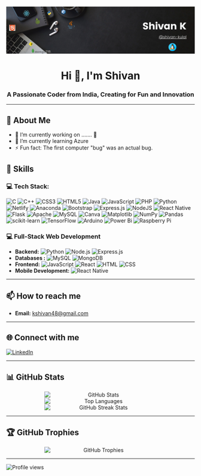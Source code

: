 <!--
**shivan-kulal-git/shivan-kulal-git** is a ✨ _special_ ✨ repository because its `README.md` (this file) appears on your GitHub profile.

Here are some ideas to get you started:

- 🔭 I’m currently working on ...
- 🌱 I’m currently learning ...
- 👯 I’m looking to collaborate on ...
- 🤔 I’m looking for help with ...
- 💬 Ask me about ...
- 📫 How to reach me: ...
- 😄 Pronouns: ...
- ⚡ Fun fact: ...
-->




[![MasterHead](./Shivan_Banner.png)](http://www.linkedin.com/in/shivan-kulal)

<h1 align="center">Hi 👋, I'm Shivan</h1>
<h3 align="center">A Passionate Coder from India, Creating for Fun and Innovation</h3>

---

## 💫 About Me
- 🔭 I’m currently working on ....... 🤔
- 🌱 I’m currently learning Azure
- ⚡ Fun fact: The first computer "bug" was an actual bug.



## 🔧 Skills
### 💻 Tech Stack:
![C](https://img.shields.io/badge/c-%2300599C.svg?style=for-the-badge&logo=c&logoColor=white) ![C++](https://img.shields.io/badge/c++-%2300599C.svg?style=for-the-badge&logo=c%2B%2B&logoColor=white) ![CSS3](https://img.shields.io/badge/css3-%231572B6.svg?style=for-the-badge&logo=css3&logoColor=white) ![HTML5](https://img.shields.io/badge/html5-%23E34F26.svg?style=for-the-badge&logo=html5&logoColor=white) ![Java](https://img.shields.io/badge/java-%23ED8B00.svg?style=for-the-badge&logo=openjdk&logoColor=white) ![JavaScript](https://img.shields.io/badge/javascript-%23323330.svg?style=for-the-badge&logo=javascript&logoColor=%23F7DF1E) ![PHP](https://img.shields.io/badge/php-%23777BB4.svg?style=for-the-badge&logo=php&logoColor=white) ![Python](https://img.shields.io/badge/python-3670A0?style=for-the-badge&logo=python&logoColor=ffdd54) ![Netlify](https://img.shields.io/badge/netlify-%23000000.svg?style=for-the-badge&logo=netlify&logoColor=#00C7B7) ![Anaconda](https://img.shields.io/badge/Anaconda-%2344A833.svg?style=for-the-badge&logo=anaconda&logoColor=white) ![Bootstrap](https://img.shields.io/badge/bootstrap-%238511FA.svg?style=for-the-badge&logo=bootstrap&logoColor=white) ![Express.js](https://img.shields.io/badge/express.js-%23404d59.svg?style=for-the-badge&logo=express&logoColor=%2361DAFB)  ![NodeJS](https://img.shields.io/badge/node.js-6DA55F?style=for-the-badge&logo=node.js&logoColor=white) ![React Native](https://img.shields.io/badge/react_native-%2320232a.svg?style=for-the-badge&logo=react&logoColor=%2361DAFB)![Flask](https://img.shields.io/badge/flask-%23000.svg?style=for-the-badge&logo=flask&logoColor=white) ![Apache](https://img.shields.io/badge/apache-%23D42029.svg?style=for-the-badge&logo=apache&logoColor=white) ![MySQL](https://img.shields.io/badge/mysql-4479A1.svg?style=for-the-badge&logo=mysql&logoColor=white) ![Canva](https://img.shields.io/badge/Canva-%2300C4CC.svg?style=for-the-badge&logo=Canva&logoColor=white) ![Matplotlib](https://img.shields.io/badge/Matplotlib-%23ffffff.svg?style=for-the-badge&logo=Matplotlib&logoColor=black) ![NumPy](https://img.shields.io/badge/numpy-%23013243.svg?style=for-the-badge&logo=numpy&logoColor=white) ![Pandas](https://img.shields.io/badge/pandas-%23150458.svg?style=for-the-badge&logo=pandas&logoColor=white) ![scikit-learn](https://img.shields.io/badge/scikit--learn-%23F7931E.svg?style=for-the-badge&logo=scikit-learn&logoColor=white) ![TensorFlow](https://img.shields.io/badge/TensorFlow-%23FF6F00.svg?style=for-the-badge&logo=TensorFlow&logoColor=white) ![Arduino](https://img.shields.io/badge/-Arduino-00979D?style=for-the-badge&logo=Arduino&logoColor=white) ![Power Bi](https://img.shields.io/badge/power_bi-F2C811?style=for-the-badge&logo=powerbi&logoColor=black) ![Raspberry Pi](https://img.shields.io/badge/-RaspberryPi-C51A4A?style=for-the-badge&logo=Raspberry-Pi)

### 💻 Full-Stack Web Development
- **Backend:** ![Python](https://img.shields.io/badge/-Python-000?style=flat-square&logo=python&logoColor=white) ![Node.js](https://img.shields.io/badge/-Node.js-000?style=flat-square&logo=node.js&logoColor=white) ![Express.js](https://img.shields.io/badge/-Express.js-000?style=flat-square&logo=express&logoColor=white)  
- **Databases :** ![MySQL](https://img.shields.io/badge/-MySQL-000?style=flat-square&logo=mysql&logoColor=white) ![MongoDB](https://img.shields.io/badge/-MongoDB-000?style=flat-square&logo=mongodb&logoColor=white)
- **Frontend:** ![JavaScript](https://img.shields.io/badge/-JavaScript-000?style=flat-square&logo=javascript&logoColor=white) ![React](https://img.shields.io/badge/-React-000?style=flat-square&logo=react&logoColor=white)  ![HTML](https://img.shields.io/badge/-HTML-000?style=flat-square&logo=html5&logoColor=white) ![CSS](https://img.shields.io/badge/-CSS-000?style=flat-square&logo=css3&logoColor=white)
- **Mobile Development:** ![React Native](https://img.shields.io/badge/-React%20Native-000?style=flat-square&logo=react&logoColor=white)

<!--
### 🤖 Machine Learning
- **Libraries & Frameworks:**  ![PyTorch](https://img.shields.io/badge/-PyTorch-000?style=flat-square&logo=pytorch&logoColor=white) ![Scikit-learn](https://img.shields.io/badge/-Scikit--learn-000?style=flat-square&logo=scikit-learn&logoColor=white) ![Pandas](https://img.shields.io/badge/-Pandas-000?style=flat-square&logo=pandas&logoColor=white) ![NumPy](https://img.shields.io/badge/-NumPy-000?style=flat-square&logo=numpy&logoColor=white) ![Matplotlib](https://img.shields.io/badge/-Matplotlib-000?style=flat-square&logo=python&logoColor=white) ![Seaborn](https://img.shields.io/badge/-Seaborn-000?style=flat-square&logo=python&logoColor=white)

### 🧑‍💻 Programming Languages
- ![Python](https://img.shields.io/badge/-Python-000?style=flat-square&logo=python&logoColor=white) ![Java](https://img.shields.io/badge/-Java-000?style=flat-square&logo=java&logoColor=white) ![JavaScript](https://img.shields.io/badge/-JavaScript-000?style=flat-square&logo=javascript&logoColor=white) ![C](https://img.shields.io/badge/-C-000?style=flat-square&logo=c&logoColor=white) ![C++](https://img.shields.io/badge/-C++-000?style=flat-square&logo=cplusplus&logoColor=white)
-->
---

## 📫 How to reach me
- **Email:** [kshivan48@gmail.com](mailto:kshivan48@gmail.com)

---

## 🌐 Connect with me
<p align="left">
    <a href="https://www.linkedin.com/in/shivan-k-183554282/" target="_blank">
        <img src="https://img.shields.io/badge/LinkedIn-000?style=for-the-badge&logo=linkedin&logoColor=white" alt="LinkedIn" height="30">
    </a>
</p>

---

## 📊 GitHub Stats
<p align="center">
    <img src="https://github-readme-stats.vercel.app/api?username=shivan-kulal-git&theme=dark&hide_border=false&include_all_commits=false&count_private=false" alt="GitHub Stats" width="48%" style="min-width: 300px;"/>
    <img src="https://github-readme-stats.vercel.app/api/top-langs/?username=shivan-kulal-git&theme=dark&hide_border=false&include_all_commits=false&count_private=false&layout=compact" alt="Top Languages" width="48%" style="min-width: 300px;"/>
    <img src="https://github-readme-streak-stats.herokuapp.com/?user=shivan-kulal-git&theme=dark&hide_border=false" alt="GitHub Streak Stats" width="48%" style="min-width: 300px;"/>
</p>

---

## 🏆 GitHub Trophies
<p align="center">
    <img src="https://github-profile-trophy.vercel.app/?username=shivan-kulal-git&theme=radical&no-frame=false&no-bg=true&margin-w=4" alt="GitHub Trophies" width="98%" style="min-width: 300px;"/>
</p>

---

<p align="left"> 
  <img src="https://komarev.com/ghpvc/?username=shivankulal48&label=Profile%20views&color=0e75b6&style=flat" alt="Profile views" /> 
</p>



